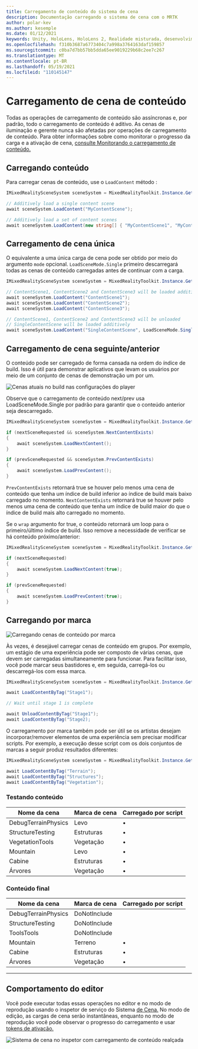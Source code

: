 ```yaml
---
title: Carregamento de conteúdo do sistema de cena
description: Documentação carregando o sistema de cena com o MRTK
author: polar-kev
ms.author: kesemple
ms.date: 01/12/2021
keywords: Unity, HoloLens, HoloLens 2, Realidade misturada, desenvolvimento, MRTK,
ms.openlocfilehash: f310b3687a6773404c7a998a3764163daf159857
ms.sourcegitcommit: c0ba7d7bb57bb5dda65ee9019229b68c2ee7c267
ms.translationtype: MT
ms.contentlocale: pt-BR
ms.lasthandoff: 05/19/2021
ms.locfileid: "110145147"
---
```

# <a name="content-scene-loading"></a>Carregamento de cena de conteúdo

Todas as operações de carregamento de conteúdo são assíncronas e, por padrão, todo o carregamento de conteúdo é aditivo. As cenas de iluminação e gerente nunca são afetadas por operações de carregamento de conteúdo. Para obter informações sobre como monitorar o progresso da carga e a ativação de cena, [consulte Monitorando o carregamento de conteúdo.](scene-system-load-progress.md)

## <a name="loading-content"></a>Carregando conteúdo

Para carregar cenas de conteúdo, use o `LoadContent` método :

```c#
IMixedRealitySceneSystem sceneSystem = MixedRealityToolkit.Instance.GetService<IMixedRealitySceneSystem>();

// Additively load a single content scene
await sceneSystem.LoadContent("MyContentScene");

// Additively load a set of content scenes
await sceneSystem.LoadContent(new string[] { "MyContentScene1", "MyContentScene2", "MyContentScene3" });
```

## <a name="single-scene-loading"></a>Carregamento de cena única

O equivalente a uma única carga de cena pode ser obtido por meio do argumento `mode` opcional. `LoadSceneMode.Single` primeiro descarregará todas as cenas de conteúdo carregadas antes de continuar com a carga.

```c#
IMixedRealitySceneSystem sceneSystem = MixedRealityToolkit.Instance.GetService<IMixedRealitySceneSystem>();

// ContentScene1, ContentScene2 and ContentScene3 will be loaded additively
await sceneSystem.LoadContent("ContentScene1");
await sceneSystem.LoadContent("ContentScene2");
await sceneSystem.LoadContent("ContentScene3");

// ContentScene1, ContentScene2 and ContentScene3 will be unloaded
// SingleContentScene will be loaded additively
await sceneSystem.LoadContent("SingleContentScene", LoadSceneMode.Single);
```

## <a name="next--previous-scene-loading"></a>Carregamento de cena seguinte/anterior

O conteúdo pode ser carregado de forma cansada na ordem do índice de build. Isso é útil para demonstrar aplicativos que levam os usuários por meio de um conjunto de cenas de demonstração um por um.

![Cenas atuais no build nas configurações do player](../images/scene-system/MRTK_SceneSystemBuildSettings.png)

Observe que o carregamento de conteúdo next/prev usa LoadSceneMode.Single por padrão para garantir que o conteúdo anterior seja descarregado.

```c#
IMixedRealitySceneSystem sceneSystem = MixedRealityToolkit.Instance.GetService<IMixedRealitySceneSystem>();

if (nextSceneRequested && sceneSystem.NextContentExists)
{
    await sceneSystem.LoadNextContent();
}

if (prevSceneRequested && sceneSystem.PrevContentExists)
{
    await sceneSystem.LoadPrevContent();
}
```

`PrevContentExists` retornará true se houver pelo menos uma cena de conteúdo que tenha um índice de build inferior ao índice de build mais baixo carregado no momento. `NextContentExists` retornará true se houver pelo menos uma cena de conteúdo que tenha um índice de build maior do que o índice de build mais alto carregado no momento.

Se o `wrap` argumento for true, o conteúdo retornará um loop para o primeiro/último índice de build. Isso remove a necessidade de verificar se há conteúdo próximo/anterior:

```c#
IMixedRealitySceneSystem sceneSystem = MixedRealityToolkit.Instance.GetService<IMixedRealitySceneSystem>();

if (nextSceneRequested)
{
    await sceneSystem.LoadNextContent(true);
}

if (prevSceneRequested)
{
    await sceneSystem.LoadPrevContent(true);
}
```

## <a name="loading-by-tag"></a>Carregando por marca

![Carregando cenas de conteúdo por marca](../images/scene-system/MRTK_SceneSystemLoadingByTag.png)

Às vezes, é desejável carregar cenas de conteúdo em grupos. Por exemplo, um estágio de uma experiência pode ser composto de várias cenas, que devem ser carregadas simultaneamente para funcionar. Para facilitar isso, você pode marcar seus bastidores e, em seguida, carregá-los ou descarregá-los com essa marca.

```c#
IMixedRealitySceneSystem sceneSystem = MixedRealityToolkit.Instance.GetService<IMixedRealitySceneSystem>();

await LoadContentByTag("Stage1");

// Wait until stage 1 is complete

await UnloadContentByTag("Stage1");
await LoadContentByTag("Stage2);
```

O carregamento por marca também pode ser útil se os artistas desejam incorporar/remover elementos de uma experiência sem precisar modificar scripts. Por exemplo, a execução desse script com os dois conjuntos de marcas a seguir produz resultados diferentes:

```c#
IMixedRealitySceneSystem sceneSystem = MixedRealityToolkit.Instance.GetService<IMixedRealitySceneSystem>();

await LoadContentByTag("Terrain");
await LoadContentByTag("Structures");
await LoadContentByTag("Vegetation");
```

### <a name="testing-content"></a>Testando conteúdo

Nome da cena | Marca de cena | Carregado por script
---|---|---
DebugTerrainPhysics | Levo | •
StructureTesting | Estruturas | •
VegetationTools | Vegetação | •
Mountain | Levo | •
Cabine | Estruturas | •
Árvores | Vegetação | •

### <a name="final-content"></a>Conteúdo final

Nome da cena | Marca de cena | Carregado por script
---|---|---
DebugTerrainPhysics | DoNotInclude |
StructureTesting | DoNotInclude |
ToolsTools | DoNotInclude |
Mountain | Terreno | •
Cabine | Estruturas | •
Árvores | Vegetação | •

---

## <a name="editor-behavior"></a>Comportamento do editor

Você pode executar todas essas operações no editor e no modo de reprodução usando o inspetor de serviço do Sistema [de Cena.](../../configuration/mixed-reality-configuration-guide.md#editor-utilities) No modo de edição, as cargas de cena serão instantâneas, enquanto no modo de reprodução você pode observar o progresso do carregamento e usar [tokens de ativação.](scene-system-load-progress.md)

![Sistema de cena no inspetor com carregamento de conteúdo realçada](../images/scene-system/MRTK_SceneSystemServiceInspector.PNG)
